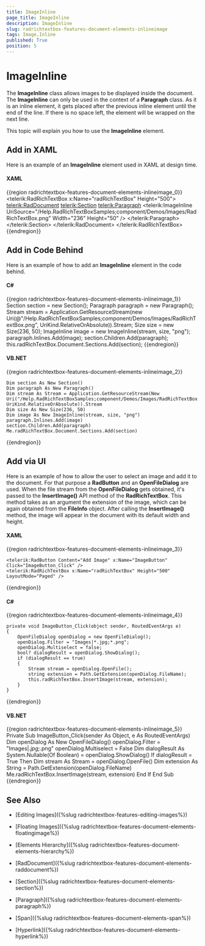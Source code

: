 ```yaml
---
title: ImageInline
page_title: ImageInline
description: ImageInline
slug: radrichtextbox-features-document-elements-inlineimage
tags: Image,Inline
published: True
position: 5
---
```


# ImageInline



The __ImageInline__ class allows images to be displayed inside the document. The __ImageInline__ can only be used in the context of a __Paragraph__ class. As it is an inline element, it gets placed after the previous inline element until the end of the line. If there is no space left, the element will be wrapped on the next line.

This topic will explain you how to use the __ImageInline__ element.

## Add in XAML

Here is an example of an __ImageInline__ element used in XAML at design time.

#### __XAML__

{{region radrichtextbox-features-document-elements-inlineimage_0}}
	<telerik:RadRichTextBox x:Name="radRichTextBox" Height="500">
	    <telerik:RadDocument>
	        <telerik:Section>
	            <telerik:Paragraph>
	                <telerik:ImageInline UriSource="/Help.RadRichTextBoxSamples;component/Demos/Images/RadRichTextBox.png" Width="236" Height="50" />
	             </telerik:Paragraph>
	        </telerik:Section>
	    </telerik:RadDocument>
	</telerik:RadRichTextBox>
{{endregion}}



## Add in Code Behind

Here is an example of how to add an __ImageInline__ element in the code behind.

#### __C#__

{{region radrichtextbox-features-document-elements-inlineimage_1}}
	Section section = new Section();
	Paragraph paragraph = new Paragraph();
	Stream stream = Application.GetResourceStream(new Uri(@"/Help.RadRichTextBoxSamples;component/Demos/Images/RadRichTextBox.png", UriKind.RelativeOrAbsolute)).Stream;
	Size size = new Size(236, 50);
	ImageInline image = new ImageInline(stream, size, "png");
	paragraph.Inlines.Add(image);
	section.Children.Add(paragraph);
	this.radRichTextBox.Document.Sections.Add(section);
{{endregion}}



#### __VB.NET__

{{region radrichtextbox-features-document-elements-inlineimage_2}}

	Dim section As New Section()
	Dim paragraph As New Paragraph()
	Dim stream As Stream = Application.GetResourceStream(New Uri("/Help.RadRichTextBoxSamples;component/Demos/Images/RadRichTextBox.png", UriKind.RelativeOrAbsolute)).Stream
	Dim size As New Size(236, 50)
	Dim image As New ImageInline(stream, size, "png")
	paragraph.Inlines.Add(image)
	section.Children.Add(paragraph)
	Me.radRichTextBox.Document.Sections.Add(section)
{{endregion}}



## Add via UI

Here is an example of how to allow the user to select an image and add it to the document. For that purpose a __RadButton__ and an __OpenFileDialog__ are used. When the file stream from the __OpenFileDialog__ gets obtained, it's passed to the __InsertImage()__ API method of the __RadRichTextBox__. This method takes as an argument the extension of the image, which can be again obtained from the __FileInfo__ object. After calling the __InsertImage()__ method, the image will appear in the document with its default width and height.

#### __XAML__

{{region radrichtextbox-features-document-elements-inlineimage_3}}

    <telerik:RadButton Content="Add Image" x:Name="ImageButton" Click="ImageButton_Click" />
    <telerik:RadRichTextBox x:Name="radRichTextBox" Height="500" LayoutMode="Paged" />

{{endregion}}



#### __C#__

{{region radrichtextbox-features-document-elements-inlineimage_4}}

    private void ImageButton_Click(object sender, RoutedEventArgs e)
    {
        OpenFileDialog openDialog = new OpenFileDialog();
        openDialog.Filter = "Images|*.jpg;*.png";
        openDialog.Multiselect = false;
        bool? dialogResult = openDialog.ShowDialog();
        if (dialogResult == true)
        {
            Stream stream = openDialog.OpenFile();
            string extension = Path.GetExtension(openDialog.FileName);
            this.radRichTextBox.InsertImage(stream, extension);
        }
    }
{{endregion}}



#### __VB.NET__

{{region radrichtextbox-features-document-elements-inlineimage_5}}
	Private Sub ImageButton_Click(sender As Object, e As RoutedEventArgs)
	 Dim openDialog As New OpenFileDialog()
	 openDialog.Filter = "Images|*.jpg;*.png"
	 openDialog.Multiselect = False
	 Dim dialogResult As System.Nullable(Of Boolean) = openDialog.ShowDialog()
	 If dialogResult = True Then
	  Dim stream As Stream = openDialog.OpenFile()
	  Dim extension As String = Path.GetExtension(openDialog.FileName)
	  Me.radRichTextBox.InsertImage(stream, extension)
	 End If
	End Sub
{{endregion}}



## See Also

 * [Editing Images]({%slug radrichtextbox-features-editing-images%})
 
 * [Floating Images]({%slug radrichtextbox-features-document-elements-floatingimage%})

 * [Elements Hierarchy]({%slug radrichtextbox-features-document-elements-hierarchy%})

 * [RadDocument]({%slug radrichtextbox-features-document-elements-raddocument%})

 * [Section]({%slug radrichtextbox-features-document-elements-section%})

 * [Paragraph]({%slug radrichtextbox-features-document-elements-paragraph%})

 * [Span]({%slug radrichtextbox-features-document-elements-span%})

 * [Hyperlink]({%slug radrichtextbox-features-document-elements-hyperlink%})
